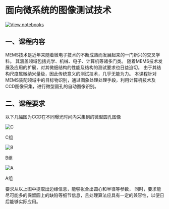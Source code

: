 # 面向微系统的图像测试技术

[![View notebooks](https://wolfr.am/HAAhzkRq)](https://wolfr.am/PbaJmi3j)

## 一、课程内容

MEMS技术是近年来随着微电子技术的不断成熟而发展起来的一门新兴的交叉学科。
其涵盖领域包括光学、机械、电子、计算机等诸多门类。
随着MEMS技术发展及应用的扩展，对其微细结构的性能及结构的测试要求也日益迫切。
由于其结构尺度属微纳米量级，因此传统意义的测试技术，几乎无能为力。
本课程针对MEMS装配领域中的目标物识别，通过图象处理处理手段，利用计算机技术及CCD图像采集，进行微型圆孔的自动图像识别。

## 二、课程要求

以下几幅图为CCD在不同曝光时间内采集到的微型圆孔图像 

![C](/C.bmp)

C组

![B](/B.bmp)

B组

![A](/A.bmp)

A组

要求从以上图中提取出边缘信息，能够拟合出圆心和半径等参数，
同时，要求能尽可能多的保留圆上的缺陷等细节信息，且处理算法应具有一定的兼容性，以便日后能够实际应用。
